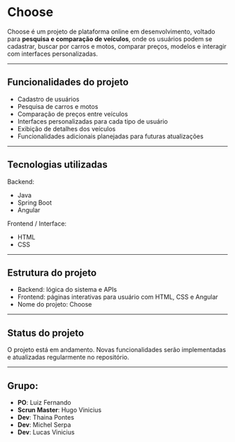 # Choose

Choose é um projeto de plataforma online em desenvolvimento, voltado para **pesquisa e comparação de veículos**, onde os usuários podem se cadastrar, buscar por carros e motos, comparar preços, modelos e interagir com interfaces personalizadas.

---

## Funcionalidades do projeto

- Cadastro de usuários  
- Pesquisa de carros e motos  
- Comparação de preços entre veículos  
- Interfaces personalizadas para cada tipo de usuário  
- Exibição de detalhes dos veículos  
- Funcionalidades adicionais planejadas para futuras atualizações  

---

## Tecnologias utilizadas

Backend: 
- Java  
- Spring Boot  
- Angular  

Frontend / Interface:  
- HTML  
- CSS  

---

## Estrutura do projeto

- Backend: lógica do sistema e APIs  
- Frontend: páginas interativas para usuário com HTML, CSS e Angular  
- Nome do projeto: Choose  

---

## Status do projeto

O projeto está em andamento. Novas funcionalidades serão implementadas e atualizadas regularmente no repositório.

---

## Grupo:
- **PO**: Luiz Fernando
- **Scrun Master**: Hugo Vinicius
- **Dev**: Thaina Pontes
- **Dev**: Michel Serpa
- **Dev**: Lucas Vinicius

